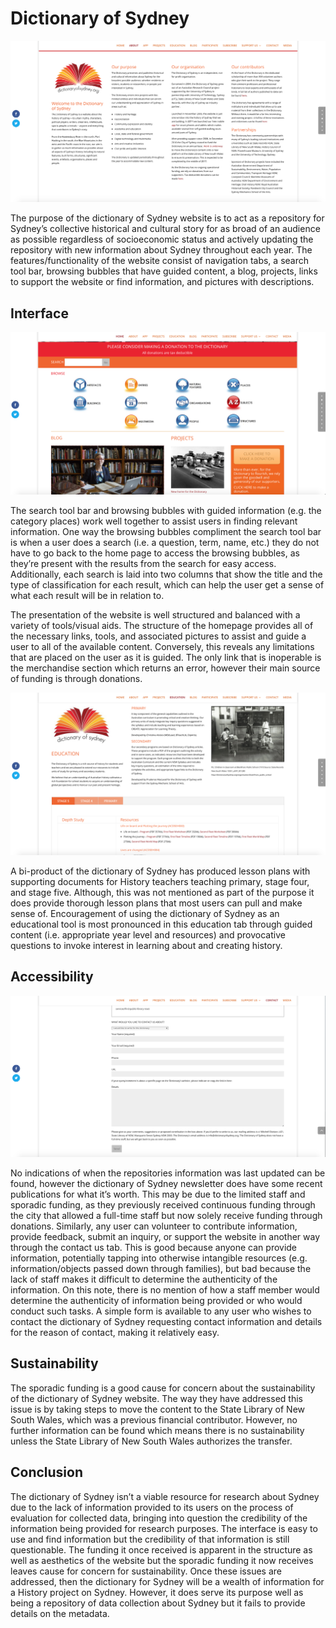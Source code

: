 # Dictionary of Sydney

![The About tab.](images/TBImageAbout.png "About tab")

The purpose of the dictionary of Sydney website is to act as a repository for Sydney’s collective historical and cultural story for as broad of an audience as possible regardless of socioeconomic status and actively updating the repository with new information about Sydney throughout each year. The features/functionality of the website consist of navigation tabs, a search tool bar, browsing bubbles that have guided content, a blog, projects, links to support the website or find information, and pictures with descriptions.

## Interface

![The Homepage tab.](images/TBImageHomePage.png "Home tab")

The search tool bar and browsing bubbles with guided information (e.g. the category places) work well together to assist users in finding relevant information. One way the browsing bubbles compliment the search tool bar is when a user does a search (i.e. a question, term, name, etc.) they do not have to go back to the home page to access the browsing bubbles, as they’re present with the results from the search for easy access. Additionally, each search is laid into two columns that show the title and the type of classification for each result, which can help the user get a sense of what each result will be in relation to.

The presentation of the website is well structured and balanced with a variety of tools/visual aids. The structure of the homepage provides all of the necessary links, tools, and associated pictures to assist and guide a user to all of the available content. Conversely, this reveals any limitations that are placed on the user as it is guided. The only link that is inoperable is the merchandise section which returns an error, however their main source of funding is through donations. 

![The Education tab.](images/TBImageEducation.png "Education tab")

A bi-product of the dictionary of Sydney has produced lesson plans with supporting documents for History teachers teaching primary, stage four, and stage five. Although, this was not mentioned as part of the purpose it does provide thorough lesson plans that most users can pull and make sense of. Encouragement of using the dictionary of Sydney as an educational tool is most pronounced in this education tab through guided content (i.e. appropriate year level and resources) and provocative questions to invoke interest in learning about and creating history.

## Accessibility

![The Contact Us tab.](images/TBImageContactUs.png "Contact tab")

No indications of when the repositories information was last updated can be found, however the dictionary of Sydney newsletter does have some recent publications for what it’s worth. This may be due to the limited staff and sporadic funding, as they previously received continuous funding through the city that allowed a full-time staff but now solely receive funding through donations. Similarly, any user can volunteer to contribute information, provide feedback, submit an inquiry, or support the website in another way through the contact us tab. This is good because anyone can provide information, potentially tapping into otherwise intangible resources (e.g. information/objects passed down through families), but bad because the lack of staff makes it difficult to determine the authenticity of the information. On this note, there is no mention of how a staff member would determine the authenticity of information being provided or who would conduct such tasks. A simple form is available to any user who wishes to contact the dictionary of Sydney requesting contact information and details for the reason of contact, making it relatively easy.

## Sustainability

The sporadic funding is a good cause for concern about the sustainability of the dictionary of Sydney website. The way they have addressed this issue is by taking steps to move the content to the State Library of New South Wales, which was a previous financial contributor. However, no further information can be found which means there is no sustainability unless the State Library of New South Wales authorizes the transfer.

## Conclusion

The dictionary of Sydney isn’t a viable resource for research about Sydney due to the lack of information provided to its users on the process of evaluation for collected data, bringing into question the credibility of the information being provided for research purposes. The interface is easy to use and find information but the credibility of that information is still questionable. The funding it once received is apparent in the structure as well as aesthetics of the website but the sporadic funding it now receives leaves cause for concern for sustainability. Once these issues are addressed, then the dictionary for Sydney will be a wealth of information for a History project on Sydney. However, it does serve its purpose well as being a repository of data collection about Sydney but it fails to provide details on the metadata.
